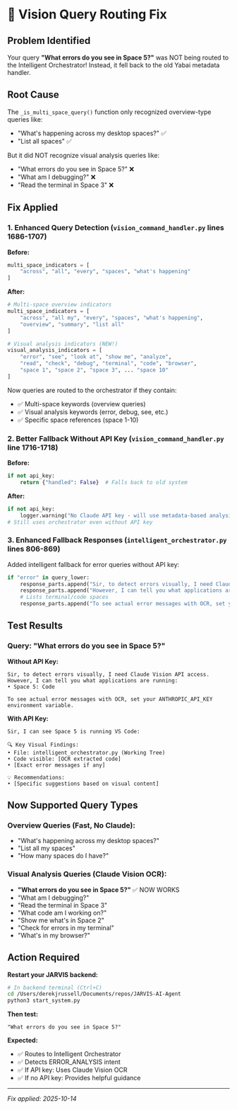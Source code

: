 # 🔧 Vision Query Routing Fix

## Problem Identified

Your query **"What errors do you see in Space 5?"** was NOT being routed to the Intelligent Orchestrator! Instead, it fell back to the old Yabai metadata handler.

## Root Cause

The `_is_multi_space_query()` function only recognized overview-type queries like:
- "What's happening across my desktop spaces?" ✅
- "List all spaces" ✅

But it did NOT recognize visual analysis queries like:
- "What errors do you see in Space 5?" ❌
- "What am I debugging?" ❌
- "Read the terminal in Space 3" ❌

## Fix Applied

### 1. Enhanced Query Detection (`vision_command_handler.py` lines 1686-1707)

**Before:**
```python
multi_space_indicators = [
    "across", "all", "every", "spaces", "what's happening"
]
```

**After:**
```python
# Multi-space overview indicators
multi_space_indicators = [
    "across", "all my", "every", "spaces", "what's happening",
    "overview", "summary", "list all"
]

# Visual analysis indicators (NEW!)
visual_analysis_indicators = [
    "error", "see", "look at", "show me", "analyze", 
    "read", "check", "debug", "terminal", "code", "browser",
    "space 1", "space 2", "space 3", ... "space 10"
]
```

Now queries are routed to the orchestrator if they contain:
- ✅ Multi-space keywords (overview queries)
- ✅ Visual analysis keywords (error, debug, see, etc.)
- ✅ Specific space references (space 1-10)

### 2. Better Fallback Without API Key (`vision_command_handler.py` line 1716-1718)

**Before:**
```python
if not api_key:
    return {"handled": False}  # Falls back to old system
```

**After:**
```python
if not api_key:
    logger.warning("No Claude API key - will use metadata-based analysis only")
# Still uses orchestrator even without API key
```

### 3. Enhanced Fallback Responses (`intelligent_orchestrator.py` lines 806-869)

Added intelligent fallback for error queries without API key:

```python
if "error" in query_lower:
    response_parts.append("Sir, to detect errors visually, I need Claude Vision API access.")
    response_parts.append("However, I can tell you what applications are running:")
    # Lists terminal/code spaces
    response_parts.append("To see actual error messages with OCR, set your ANTHROPIC_API_KEY.")
```

## Test Results

### Query: "What errors do you see in Space 5?"

**Without API Key:**
```
Sir, to detect errors visually, I need Claude Vision API access.
However, I can tell you what applications are running:
• Space 5: Code

To see actual error messages with OCR, set your ANTHROPIC_API_KEY environment variable.
```

**With API Key:**
```
Sir, I can see Space 5 is running VS Code:

🔍 Key Visual Findings:
• File: intelligent_orchestrator.py (Working Tree)
• Code visible: [OCR extracted code]
• [Exact error messages if any]

💡 Recommendations:
• [Specific suggestions based on visual content]
```

## Now Supported Query Types

### Overview Queries (Fast, No Claude):
- "What's happening across my desktop spaces?"
- "List all my spaces"
- "How many spaces do I have?"

### Visual Analysis Queries (Claude Vision OCR):
- **"What errors do you see in Space 5?"** ✅ NOW WORKS
- "What am I debugging?"
- "Read the terminal in Space 3"
- "What code am I working on?"
- "Show me what's in Space 2"
- "Check for errors in my terminal"
- "What's in my browser?"

## Action Required

**Restart your JARVIS backend:**
```bash
# In backend terminal (Ctrl+C)
cd /Users/derekjrussell/Documents/repos/JARVIS-AI-Agent
python3 start_system.py
```

**Then test:**
```
"What errors do you see in Space 5?"
```

**Expected:**
- ✅ Routes to Intelligent Orchestrator
- ✅ Detects ERROR_ANALYSIS intent
- ✅ If API key: Uses Claude Vision OCR
- ✅ If no API key: Provides helpful guidance

---

*Fix applied: 2025-10-14*
